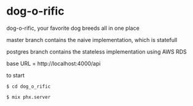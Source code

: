 # dog-o-rific
dog-o-rific, your favorite dog breeds all in one place

master branch contains the naive implementation, which is statefull

postgres branch contains the stateless implementation using AWS RDS

base URL = http://localhost:4000/api

to start

    $ cd dog_o_rific

    $ mix phx.server 
